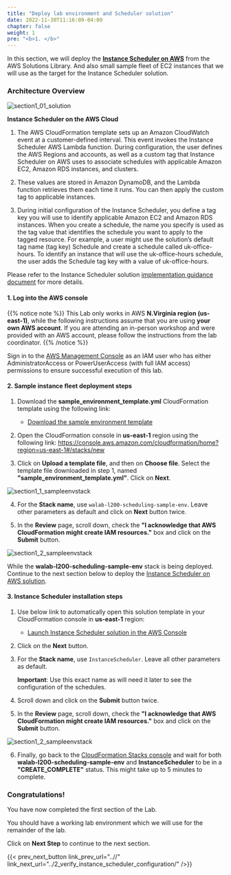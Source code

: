 ```yaml
---
title: "Deploy lab environment and Scheduler solution"
date: 2022-11-30T11:16:09-04:00
chapter: false
weight: 1
pre: "<b>1. </b>"
---
```


In this section, we will deploy the [**Instance Scheduler on AWS**](https://aws.amazon.com/solutions/implementations/instance-scheduler-on-aws/) from the AWS Solutions Library. And also small sample fleet of EC2 instances that we will use as the target for the Instance Scheduler solution.

### Architecture Overview

![section1_01_solution](/Cost/200_EC2_Scheduling_at_Scale/Images/section1_01_solution.png)

**Instance Scheduler on the AWS Cloud**

1. The AWS CloudFormation template sets up an Amazon CloudWatch event at a customer-defined interval. This event invokes the Instance Scheduler AWS Lambda function. During configuration, the user defines the AWS Regions and accounts, as well as a custom tag that Instance Scheduler on AWS uses to associate schedules with applicable Amazon EC2, Amazon RDS instances, and clusters.

2. These values are stored in Amazon DynamoDB, and the Lambda function retrieves them each time it runs. You can then apply the custom tag to applicable instances.

3. During initial configuration of the Instance Scheduler, you define a tag key you will use to identify applicable Amazon EC2 and Amazon RDS instances. When you create a schedule, the name you specify is used as the tag value that identifies the schedule you want to apply to the tagged resource. For example, a user might use the solution’s default tag name (tag key) Schedule and create a schedule called uk-office-hours. To identify an instance that will use the uk-office-hours schedule, the user adds the Schedule tag key with a value of uk-office-hours.

Please refer to the Instance Scheduler solution [implementation guidance document](https://docs.aws.amazon.com/solutions/latest/instance-scheduler-on-aws/solution-overview.html) for more details.


#### 1. Log into the AWS console

{{% notice note %}}
This Lab only works in AWS **N.Virginia region (us-east-1)**, while the following instructions assume that you are using **your own AWS account**. If you are attending an in-person workshop and were provided with an AWS account, please follow the instructions from the lab coordinator.
{{% /notice %}}

Sign in to the [AWS Management Console](https://us-east-1.console.aws.amazon.com/console) as an IAM user who has either AdministratorAccess or PowerUserAccess (with full IAM access) permissions to ensure successful execution of this lab.

#### 2. Sample instance fleet deployment steps

1. Download the **sample_environment_template.yml** CloudFormation template using the following link:

    * [Download the sample environment template](/Cost/200_EC2_Scheduling_at_Scale/Code/sample_environment_template.yml)

2. Open the CloudFormation console in **us-east-1** region using the following link: https://console.aws.amazon.com/cloudformation/home?region=us-east-1#/stacks/new

3. Click on **Upload a template file**, and then on **Choose file**. Select the template file downloaded in step 1, named **"sample_environment_template.yml"**. Click on **Next**.

![section1_1_sampleenvstack](/Cost/200_EC2_Scheduling_at_Scale/Images/section1_1_sampleenvstack.png)

4. For the **Stack name**, use ``walab-l200-scheduling-sample-env``. Leave other parameters as default and click on **Next** button twice.

5. In the **Review** page, scroll down, check the **"I acknowledge that AWS CloudFormation might create IAM resources."** box and click on the **Submit** button.

![section1_2_sampleenvstack](/Cost/200_EC2_Scheduling_at_Scale/Images/section1_2_sampleenvstack.png)

While the **walab-l200-scheduling-sample-env** stack is being deployed. Continue to the next section below to deploy the [Instance Scheduler on AWS solution](https://aws.amazon.com/solutions/implementations/instance-scheduler-on-aws/).

#### 3. Instance Scheduler installation steps

1. Use below link to automatically open this solution template in your CloudFormation console in **us-east-1** region:

    * [Launch Instance Scheduler solution in the AWS Console](https://console.aws.amazon.com/cloudformation/home?region=us-east-1#/stacks/new?templateURL=https:%2F%2Fs3.amazonaws.com%2Fsolutions-reference%2Faws-instance-scheduler%2Flatest%2Faws-instance-scheduler.template)

2. Click on the **Next** button.

3. For the **Stack name**, use ``InstanceScheduler``. Leave all other parameters as default.

    **Important**: Use this exact name as will need it later to see the configuration of the schedules.

4. Scroll down and click on the **Submit** button twice.

5. In the **Review** page, scroll down, check the **"I acknowledge that AWS CloudFormation might create IAM resources."** box and click on the **Submit** button.

![section1_2_sampleenvstack](/Cost/200_EC2_Scheduling_at_Scale/Images/section1_2_sampleenvstack.png)

6. Finally, go back to the [CloudFormation Stacks console](https://us-east-1.console.aws.amazon.com/cloudformation/home?region=us-east-1#/stacks) and wait for both **walab-l200-scheduling-sample-env** and **InstanceScheduler** to be in a **"CREATE_COMPLETE"** status. This might take up to 5 minutes to complete.


### Congratulations! 

You have now completed the first section of the Lab.

You should have a working lab environment which we will use for the remainder of the lab.

Click on **Next Step** to continue to the next section.

{{< prev_next_button link_prev_url="..//" link_next_url="../2_verify_instance_scheduler_configuration/" />}}


